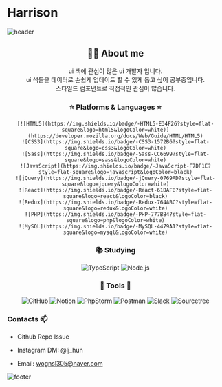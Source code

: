 

# Harrison&nbsp;

![header](https://github.com/wognsl305/wognsl305/blob/main/bg.svg)


<div align="center">
  <h2>👩‍💻 About me</h2>
  <p>ui 색에 관심이 많은 ui 개발자 입니다. <br>
  ui 색들을 데이터로 손쉽게 업데이트 할 수 있게 돕고 싶어 공부중입니다. <br>
  스타일드 컴포넌트로 직접적인 관심이 많습니다.</p>

  <h3>⭐ Platforms & Languages ⭐</h3>
  
    
    [![HTML5](https://img.shields.io/badge/-HTML5-E34F26?style=flat-square&logo=html5&logoColor=white)](https://developer.mozilla.org/docs/Web/Guide/HTML/HTML5)
    ![CSS3](https://img.shields.io/badge/-CSS3-1572B6?style=flat-square&logo=css3&logoColor=white)
    ![Sass](https://img.shields.io/badge/-Sass-CC6699?style=flat-square&logo=sass&logoColor=white)
    ![JavaScript](https://img.shields.io/badge/-JavaScript-F7DF1E?style=flat-square&logo=javascript&logoColor=black)
    ![jQuery](https://img.shields.io/badge/-jQuery-0769AD?style=flat-square&logo=jquery&logoColor=white)
    ![React](https://img.shields.io/badge/-React-61DAFB?style=flat-square&logo=react&logoColor=black)
    ![Redux](https://img.shields.io/badge/-Redux-764ABC?style=flat-square&logo=redux&logoColor=white)
    ![PHP](https://img.shields.io/badge/-PHP-777BB4?style=flat-square&logo=php&logoColor=white)
    ![MySQL](https://img.shields.io/badge/-MySQL-4479A1?style=flat-square&logo=mysql&logoColor=white)
    

  
  
  <h3>📚 Studying</h3>
  
![TypeScript](https://img.shields.io/badge/-TypeScript-3178C6?style=flat-square&logo=typescript&logoColor=white)
![Node.js](https://img.shields.io/badge/-Node.js-339933?style=flat-square&logo=node.js&logoColor=white)
  
  <h3>🔧 Tools 🔧</h3>

![GitHub](https://img.shields.io/badge/-GitHub-181717?style=flat-square&logo=github&logoColor=white)
![Notion](https://img.shields.io/badge/-Notion-black?style=flat-square&logo=notion&logoColor=white)
![PhpStorm](https://img.shields.io/badge/-PhpStorm-143?style=flat-square&logo=phpstorm&logoColor=white)
![Postman](https://img.shields.io/badge/-Postman-FF6C37?style=flat-square&logo=postman&logoColor=white)
![Slack](https://img.shields.io/badge/-Slack-4A154B?style=flat-square&logo=slack&logoColor=white)
![Sourcetree](https://img.shields.io/badge/-Sourcetree-0052CC?style=flat-square&logo=sourcetree&logoColor=white)

</div>

### Contacts 📫

* Github Repo Issue 
* Instagram DM: @lj_hun
* Email: wognsl305@naver.com

  <!--<div align=center>-->
  

  
![footer](https://capsule-render.vercel.app/api?type=wave&color=gradient&height=150&section=footer)
